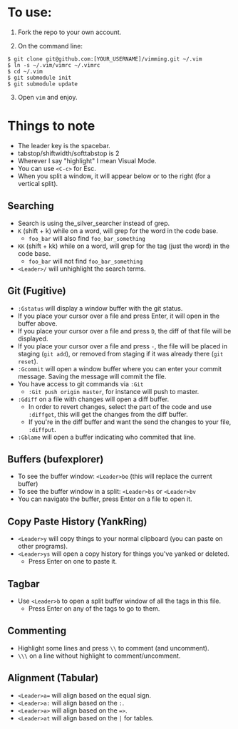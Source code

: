 # To use:

1. Fork the repo to your own account.

2. On the command line:

  ```
  $ git clone git@github.com:[YOUR_USERNAME]/vimming.git ~/.vim
  $ ln -s ~/.vim/vimrc ~/.vimrc
  $ cd ~/.vim
  $ git submodule init
  $ git submodule update
  ```

3. Open `vim` and enjoy.

# Things to note

- The leader key is the spacebar.
- tabstop/shiftwidth/softtabstop is 2
- Wherever I say "highlight" I mean Visual Mode.
- You can use `<C-c>` for Esc.
- When you split a window, it will appear below or to the right (for a vertical
  split).

## Searching

- Search is using the_silver_searcher instead of grep.
- `K` (shift + k) while on a word, will grep for the word in the code base.
  - `foo_bar` will also find `foo_bar_something`
- `KK` (shift + kk) while on a word, will grep for the tag (just the word) in the code base.
  - `foo_bar` will not find `foo_bar_something`
- `<Leader>/` will unhighlight the search terms.

## Git (Fugitive)

- `:Gstatus` will display a window buffer with the git status.
 - If you place your cursor over a file and press Enter, it will open in the
   buffer above.
 - If you place your cursor over a file and press `D`, the diff of that file
   will be displayed.
 - If you place your cursor over a file and press `-`, the file will be placed
   in staging (`git add`), or removed from staging if it was already there (`git
   reset`).
- `:Gcommit` will open a window buffer where you can enter your commit message.
  Saving the message will commit the file.
- You have access to git commands via `:Git`
  - `:Git push origin master`, for instance will push to master.
- `:Gdiff` on a file with changes will open a diff buffer.
  - In order to revert changes, select the part of the code and use `:diffget`,
    this will get the changes from the diff buffer.
  - If you're in the diff buffer and want the send the changes to your file,
    `:diffput`.
- `:Gblame` will open a buffer indicating who commited that line.

## Buffers (bufexplorer)

- To see the buffer window: `<Leader>be` (this will replace the current buffer)
- To see the buffer window in a split: `<Leader>bs` or `<Leader>bv`
- You can navigate the buffer, press Enter on a file to open it.

## Copy Paste History (YankRing)

- `<Leader>y` will copy things to your normal clipboard (you can paste on other
  programs).
- `<Leader>ys` will open a copy history for things you've yanked or deleted.
  - Press Enter on one to paste it.

## Tagbar

- Use `<Leader>b` to open a split buffer window of all the tags in this file.
  - Press Enter on any of the tags to go to them.

## Commenting

- Highlight some lines and press `\\` to comment (and uncomment).
- `\\\` on a line without highlight to comment/uncomment.

## Alignment (Tabular)

- `<Leader>a=` will align based on the equal sign.
- `<Leader>a:` will align based on the `:`.
- `<Leader>a>` will align based on the `=>`.
- `<Leader>at` will align based on the `|` for tables.

